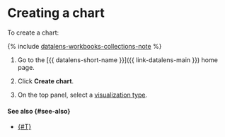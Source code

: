 # Creating a chart

To create a chart:


{% include [datalens-workbooks-collections-note](../../../_includes/datalens/operations/datalens-workbooks-collections-note.md) %}





1. Go to the [{{ datalens-short-name }}]({{ link-datalens-main }}) home page.
1. Click **Create chart**.




1. On the top panel, select a [visualization type](../../visualization-ref/index.md).

#### See also {#see-also}

* [{#T}](../../concepts/chart/index.md)
